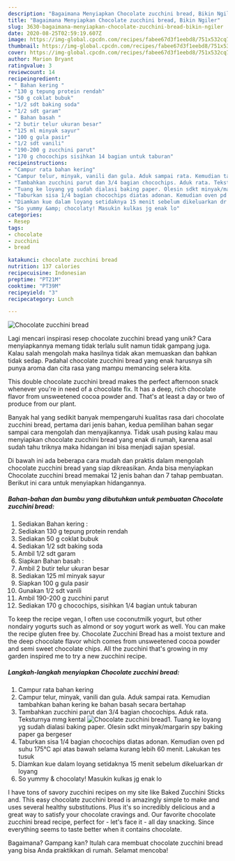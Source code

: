 ```yaml
---
description: "Bagaimana Menyiapkan Chocolate zucchini bread, Bikin Ngiler"
title: "Bagaimana Menyiapkan Chocolate zucchini bread, Bikin Ngiler"
slug: 3630-bagaimana-menyiapkan-chocolate-zucchini-bread-bikin-ngiler
date: 2020-08-25T02:59:19.607Z
image: https://img-global.cpcdn.com/recipes/fabee67d3f1eebd8/751x532cq70/chocolate-zucchini-bread-foto-resep-utama.jpg
thumbnail: https://img-global.cpcdn.com/recipes/fabee67d3f1eebd8/751x532cq70/chocolate-zucchini-bread-foto-resep-utama.jpg
cover: https://img-global.cpcdn.com/recipes/fabee67d3f1eebd8/751x532cq70/chocolate-zucchini-bread-foto-resep-utama.jpg
author: Marion Bryant
ratingvalue: 3
reviewcount: 14
recipeingredient:
- " Bahan kering "
- "130 g tepung protein rendah"
- "50 g coklat bubuk"
- "1/2 sdt baking soda"
- "1/2 sdt garam"
- " Bahan basah "
- "2 butir telur ukuran besar"
- "125 ml minyak sayur"
- "100 g gula pasir"
- "1/2 sdt vanili"
- "190-200 g zucchini parut"
- "170 g chocochips sisihkan 14 bagian untuk taburan"
recipeinstructions:
- "Campur rata bahan kering"
- "Campur telur, minyak, vanili dan gula. Aduk sampai rata. Kemudian tambahkan bahan kering ke bahan basah secara bertahap"
- "Tambahkan zucchini parut dan 3/4 bagian chocochips. Aduk rata. Teksturnya mmg kental"
- "Tuang ke loyang yg sudah dialasi baking paper. Olesin sdkt minyak/margarin spy baking paper ga bergeser"
- "Taburkan sisa 1/4 bagian chocochips diatas adonan. Kemudian oven pd suhu 175°C api atas bawah selama kurang lebih 60 menit. Lakukan tes tusuk"
- "Diamkan kue dalam loyang setidaknya 15 menit sebelum dikeluarkan dr loyang"
- "So yummy &amp; chocolaty! Masukin kulkas jg enak lo"
categories:
- Resep
tags:
- chocolate
- zucchini
- bread

katakunci: chocolate zucchini bread 
nutrition: 137 calories
recipecuisine: Indonesian
preptime: "PT21M"
cooktime: "PT39M"
recipeyield: "3"
recipecategory: Lunch

---
```



![Chocolate zucchini bread](https://img-global.cpcdn.com/recipes/fabee67d3f1eebd8/751x532cq70/chocolate-zucchini-bread-foto-resep-utama.jpg)

Lagi mencari inspirasi resep chocolate zucchini bread yang unik? Cara menyiapkannya memang tidak terlalu sulit namun tidak gampang juga. Kalau salah mengolah maka hasilnya tidak akan memuaskan dan bahkan tidak sedap. Padahal chocolate zucchini bread yang enak harusnya sih punya aroma dan cita rasa yang mampu memancing selera kita.

This double chocolate zucchini bread makes the perfect afternoon snack whenever you&#39;re in need of a chocolate fix. It has a deep, rich chocolate flavor from unsweetened cocoa powder and. That&#39;s at least a day or two of produce from our plant.

Banyak hal yang sedikit banyak mempengaruhi kualitas rasa dari chocolate zucchini bread, pertama dari jenis bahan, kedua pemilihan bahan segar sampai cara mengolah dan menyajikannya. Tidak usah pusing kalau mau menyiapkan chocolate zucchini bread yang enak di rumah, karena asal sudah tahu triknya maka hidangan ini bisa menjadi sajian spesial.


Di bawah ini ada beberapa cara mudah dan praktis dalam mengolah chocolate zucchini bread yang siap dikreasikan. Anda bisa menyiapkan Chocolate zucchini bread memakai 12 jenis bahan dan 7 tahap pembuatan. Berikut ini cara untuk menyiapkan hidangannya.

<!--inarticleads1-->

##### Bahan-bahan dan bumbu yang dibutuhkan untuk pembuatan Chocolate zucchini bread:

1. Sediakan  Bahan kering :
1. Sediakan 130 g tepung protein rendah
1. Sediakan 50 g coklat bubuk
1. Sediakan 1/2 sdt baking soda
1. Ambil 1/2 sdt garam
1. Siapkan  Bahan basah :
1. Ambil 2 butir telur ukuran besar
1. Sediakan 125 ml minyak sayur
1. Siapkan 100 g gula pasir
1. Gunakan 1/2 sdt vanili
1. Ambil 190-200 g zucchini parut
1. Sediakan 170 g chocochips, sisihkan 1/4 bagian untuk taburan


To keep the recipe vegan, I often use coconutmilk yogurt, but other nondairy yogurts such as almond or soy yogurt work as well. You can make the recipe gluten free by. Chocolate Zucchini Bread has a moist texture and the deep chocolate flavor which comes from unsweetened cocoa powder and semi sweet chocolate chips. All the zucchini that&#39;s growing in my garden inspired me to try a new zucchini recipe. 

<!--inarticleads2-->

##### Langkah-langkah menyiapkan Chocolate zucchini bread:

1. Campur rata bahan kering
1. Campur telur, minyak, vanili dan gula. Aduk sampai rata. Kemudian tambahkan bahan kering ke bahan basah secara bertahap
1. Tambahkan zucchini parut dan 3/4 bagian chocochips. Aduk rata. Teksturnya mmg kental
<img src="//assets-global.cpcdn.com/assets/icons/button_play-2c75c40dde080a61004c1f40b05d8f140eaff45d7e9e6481dc71c63d2e7c4909.png" alt="Chocolate zucchini bread">1. Tuang ke loyang yg sudah dialasi baking paper. Olesin sdkt minyak/margarin spy baking paper ga bergeser
1. Taburkan sisa 1/4 bagian chocochips diatas adonan. Kemudian oven pd suhu 175°C api atas bawah selama kurang lebih 60 menit. Lakukan tes tusuk
1. Diamkan kue dalam loyang setidaknya 15 menit sebelum dikeluarkan dr loyang
1. So yummy &amp; chocolaty! Masukin kulkas jg enak lo


I have tons of savory zucchini recipes on my site like Baked Zucchini Sticks and. This easy chocolate zucchini bread is amazingly simple to make and uses several healthy substitutions. Plus it&#39;s so incredibly delicious and a great way to satisfy your chocolate cravings and. Our favorite chocolate zucchini bread recipe, perfect for - let&#39;s face it - all day snacking. Since everything seems to taste better when it contains chocolate. 

Bagaimana? Gampang kan? Itulah cara membuat chocolate zucchini bread yang bisa Anda praktikkan di rumah. Selamat mencoba!
